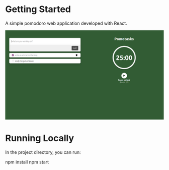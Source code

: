 # Getting Started

A simple pomodoro web application developed with React.

![Screenshot](screenshot.png)

# Running Locally

In the project directory, you can run:

npm install
npm start
